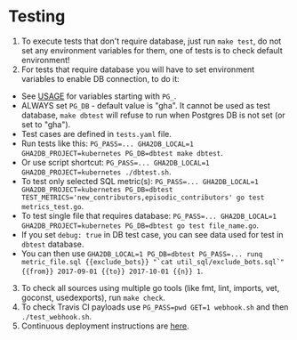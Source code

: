 # Testing
1. To execute tests that don't require database, just run `make test`, do not set any environment variables for them, one of tests is to check default environment!
2. For tests that require database you will have to set environment variables to enable DB connection, to do it:
- See [USAGE](https://github.com/cncf/devstats/blob/master/USAGE.md) for variables starting with `PG_`.
- ALWAYS set `PG_DB` - default value is "gha". It cannot be used as test database, `make dbtest` will refuse to run when Postgres DB is not set (or set to "gha").
- Test cases are defined in `tests.yaml` file.
- Run tests like this: `PG_PASS=... GHA2DB_LOCAL=1 GHA2DB_PROJECT=kubernetes PG_DB=dbtest make dbtest`.
- Or use script shortcut: `PG_PASS=... GHA2DB_LOCAL=1 GHA2DB_PROJECT=kubernetes ./dbtest.sh`.
- To test only selected SQL metric(s): `PG_PASS=... GHA2DB_LOCAL=1 GHA2DB_PROJECT=kubernetes PG_DB=dbtest TEST_METRICS='new_contributors,episodic_contributors' go test metrics_test.go`.
- To test single file that requires database: `PG_PASS=... GHA2DB_LOCAL=1 GHA2DB_PROJECT=kubernetes PG_DB=dbtest go test file_name.go`.
- If you set `debug: true` in DB test case, you can see data used for test in `dbtest` database.
- You can then use `` GHA2DB_LOCAL=1 PG_DB=dbtest PG_PASS=... runq metric_file.sql {{exclude_bots}} "`cat util_sql/exclude_bots.sql`" {{from}} 2017-09-01 {{to}} 2017-10-01 {{n}} 1 ``.
3. To check all sources using multiple go tools (like fmt, lint, imports, vet, goconst, usedexports), run `make check`.
4. To check Travis CI payloads use `PG_PASS=pwd GET=1 webhook.sh` and then `./test_webhook.sh`.
5. Continuous deployment instructions are [here](https://github.com/cncf/devstats/blob/master/CONTINUOUS_DEPLOYMENT.md).
